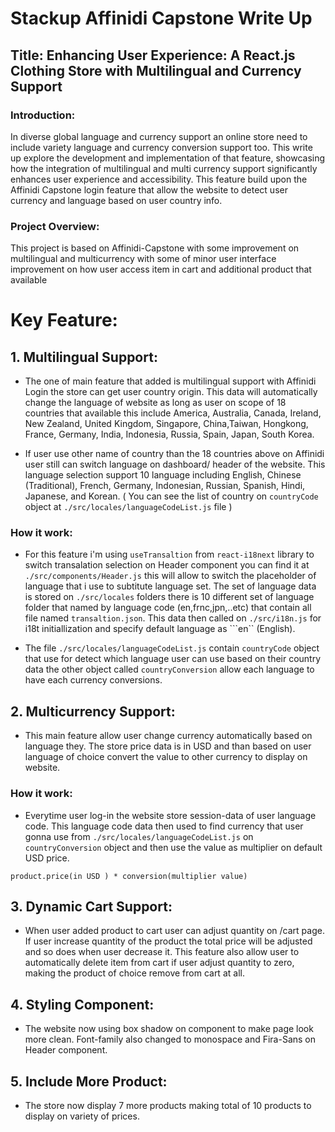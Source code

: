 # Stackup Affinidi Capstone Write Up

## Title: Enhancing User Experience: A React.js Clothing Store with Multilingual and Currency Support

### Introduction:
In diverse global language and currency support an online store need to include variety language and currency conversion support too. This write up explore the development and implementation of that feature, showcasing how the integration of multilingual and multi currency support significantly enhances user experience and accessibility. This feature build upon the Affinidi Capstone login feature that allow the website to detect user currency and language based on user country info.

### Project Overview:
This project is based on Affinidi-Capstone with some improvement on multilingual and multicurrency with some of minor user interface improvement on how user access item in cart and additional product that available

# Key Feature:

## 1. Multilingual Support:

- The one of main feature that added is multilingual support with Affinidi Login the store can get user country origin. This data will automatically change the language of website as long as user on scope of 18 countries that available this include  America, Australia, Canada, Ireland, New Zealand, United Kingdom, Singapore, China,Taiwan, Hongkong, France, Germany, India, Indonesia, Russia, Spain, Japan, South Korea. 

- If user use other name of country than the 18 countries above on Affinidi user still can switch language on dashboard/ header of the website. This language selection support 10 language including English, Chinese (Traditional), French, Germany, Indonesian, Russian, Spanish, Hindi, Japanese, and Korean. ( You can see the list of country on ```countryCode``` object at ```./src/locales/languageCodeList.js``` file )

### How it work: 

- For this feature i'm using ```useTransaltion``` from ```react-i18next``` library to switch transalation selection on Header component you can find it at ```./src/components/Header.js``` this will allow to switch the placeholder of language that i use to subtitute language set. The set of language data is stored on ```./src/locales``` folders there is 10 different set of language folder that named by language code (en,frnc,jpn,..etc) that contain all file named ```transaltion.json```. This data then called on ```./src/i18n.js``` for i18t initiallization and specify default language as ```en`` (English).

- The file ```./src/locales/languageCodeList.js``` contain ```countryCode``` object that use for detect which language user can use based on their country data the other object called ```countryConversion``` allow each language to have each currency conversions.

## 2. Multicurrency Support: 
- This main feature allow user change currency automatically based on language they. The store price data is in USD and than based on user language of choice convert the value to other currency to display on website. 

### How it work: 

- Everytime user log-in the website store session-data of user language code. This language code data then used to find currency that user gonna use from ```./src/locales/languageCodeList.js``` on ```countryConversion``` object and then use the value as multiplier on default USD price. 

```product.price(in USD ) * conversion(multiplier value)```


## 3. Dynamic Cart Support:
-  When user added product to cart user can adjust quantity on /cart page. If user increase quantity of the product the total price will be adjusted and so does when user decrease it. 
This feature also allow user to automatically delete item from cart if user adjust quantity to zero, making the product of choice remove from cart at all.

## 4. Styling Component:
- The website now using box shadow on component to make page look more clean. Font-family also changed to monospace and Fira-Sans on Header component.

## 5. Include More Product:
-  The store now display 7 more products making total of 10 products to display on variety of prices. 


